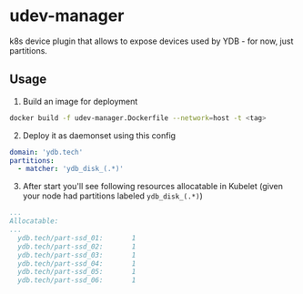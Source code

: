 # udev-manager

k8s device plugin that allows to expose devices used by YDB - for now, just partitions.

## Usage

1. Build an image for deployment

```bash
docker build -f udev-manager.Dockerfile --network=host -t <tag>
```

2. Deploy it as daemonset using this config

```yaml
domain: 'ydb.tech'
partitions:
  - matcher: 'ydb_disk_(.*)'
```

3. After start you'll see following resources allocatable in Kubelet (given your
node had partitions labeled `ydb_disk_(.*)`)

```yaml
...
Allocatable:
...
  ydb.tech/part-ssd_01:       1
  ydb.tech/part-ssd_02:       1
  ydb.tech/part-ssd_03:       1
  ydb.tech/part-ssd_04:       1
  ydb.tech/part-ssd_05:       1
  ydb.tech/part-ssd_06:       1
```